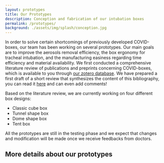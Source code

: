 ```yaml
---
layout: prototypes
title: Our Prototypes
description: Conception and fabrication of our intubation boxes
permalink: /prototypes/
background: ./assets/img/splash/conception.jpg
---
```


In order to solve certain shortcomings of previously developed COVID-boxes, our team has been working on several prototypes. Our main goals are to improve the aerosols removal efficiency, the box ergonomy for tracheal intubation, and the manufacturing easiness regarding time efficiency and material availability. We first conducted a comprehensive literature review of publications and preprints concerning COVID-boxes, which is available to you through [our zotero database](https://www.zotero.org/groups/2499567/aerosolbox-public/library). We have prepared a first draft of a short review that synthesizes the content of this bibliography, you can read it [here](https://docs.google.com/document/d/1-aWn8YKI-uvnVGg00FcT8AjDxAxyuqD3D3u4QniGg_g/edit?usp=sharing) and can even add comments! 

Based on the literature review, we are currently working on four different box designs: 

* Classic cube box
* Tunnel shape box
* Dome shape box
* Tent box

All the prototypes are still in the testing phase and we expect that changes and modification will be made once we receive feedbacks from doctors.

## More details about our prototypes

<!-- Content here will show up above the prototypes -->